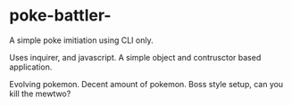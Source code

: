 # poke-battler-
A simple poke imitiation using CLI only. 

Uses inquirer, and javascript. A simple object and contrusctor based application.

Evolving pokemon. 
Decent amount of pokemon.
Boss style setup, can you kill the mewtwo?
